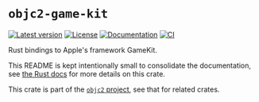 # `objc2-game-kit`

[![Latest version](https://badgen.net/crates/v/objc2-game-kit)](https://crates.io/crates/objc2-game-kit)
[![License](https://badgen.net/badge/license/Zlib%20OR%20Apache-2.0%20OR%20MIT/blue)](../../LICENSE.md)
[![Documentation](https://docs.rs/objc2-game-kit/badge.svg)](https://docs.rs/objc2-game-kit/)
[![CI](https://github.com/madsmtm/objc2/actions/workflows/ci.yml/badge.svg)](https://github.com/madsmtm/objc2/actions/workflows/ci.yml)

Rust bindings to Apple's framework GameKit.

This README is kept intentionally small to consolidate the documentation, see
[the Rust docs](https://docs.rs/objc2-game-kit/) for more details on this crate.

This crate is part of the [`objc2` project](https://github.com/madsmtm/objc2),
see that for related crates.
